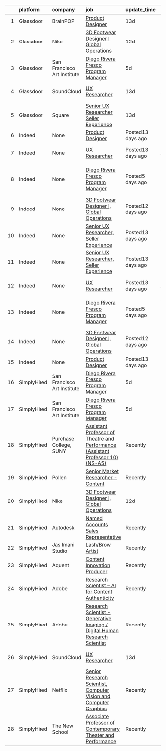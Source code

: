 

|    | platform    | company                     | job                                                                                                                                                                                                                                                                                                                                                                                                                                                                                                                                                                                                                                                                                                                                                                                                                                                                          | update_time       | location                                    |
|---:|:------------|:----------------------------|:-----------------------------------------------------------------------------------------------------------------------------------------------------------------------------------------------------------------------------------------------------------------------------------------------------------------------------------------------------------------------------------------------------------------------------------------------------------------------------------------------------------------------------------------------------------------------------------------------------------------------------------------------------------------------------------------------------------------------------------------------------------------------------------------------------------------------------------------------------------------------------|:------------------|:--------------------------------------------|
|  1 | Glassdoor   | BrainPOP                    | [Product Designer](https://www.glassdoor.com/partner/jobListing.htm?pos=105&ao=1136043&s=58&guid=0000017e02ac2d3297cf7e2805016da9&src=GD_JOB_AD&t=SR&vt=w&ea=1&cs=1_84932505&cb=1640722345473&jobListingId=1007508225150&jrtk=3-0-1fo1aobb0u2sg801-1fo1aobbeu4vp800-357a104ce8018172-)                                                                                                                                                                                                                                                                                                                                                                                                                                                                                                                                                                                       | 13d               | Remote                                      |
|  2 | Glassdoor   | Nike                        | [3D Footwear Designer I  Global Operations](https://www.glassdoor.com/partner/jobListing.htm?pos=102&ao=1136043&s=58&guid=0000017e02ac2d3297cf7e2805016da9&src=GD_JOB_AD&t=SR&vt=w&cs=1_ea7ab5eb&cb=1640722345472&jobListingId=1007511014061&jrtk=3-0-1fo1aobb0u2sg801-1fo1aobbeu4vp800-53fefcde927d3d49-)                                                                                                                                                                                                                                                                                                                                                                                                                                                                                                                                                                   | 12d               | Beaverton, OR                               |
|  3 | Glassdoor   | San Francisco Art Institute | [Diego Rivera Fresco Program Manager](https://www.glassdoor.com/partner/jobListing.htm?pos=101&ao=1110586&s=58&guid=0000017e02ac2d3297cf7e2805016da9&src=GD_JOB_AD&t=SR&vt=w&ea=1&cs=1_aa79ea5e&cb=1640722345473&jobListingId=1007524141105&cpc=9908D8D4413DBB8A&jrtk=3-0-1fo1aobb0u2sg801-1fo1aobbeu4vp800-2a6df1dfa11d30d6--6NYlbfkN0ATuzukLZvOA7Cxi5gGVTPK8s05ijijAIGQnHXs5Od0XyxwTL5N3v8N5rEzBUODqZiH748ZbPKQJcKus3kZb059aYT78es3MZwfjZX1U739F_YxMgw7Ht_IJCIbX7EDQhTEs_ZvdSytoDVq5O0ZhfCJqT1vol6BfVuH0QZKtr4DU5BzgP-3PIRI_FbVJgnu8OVccZCtBv44qmffOVgLL9cAraUD1oXupNKqvyzyAjlSGGpIc1aBJoRC16tryIgziv38QzUJQBGiR6jhDJHKxE7oOMbBBGhAppdVLAIY0KAkaG1ANSObq0WTqX18z1mrsuYV0oWFKV7XGR5CgAPEVWNmGHdNUzP8FfXGM7W7IKa5B7Pq3SvTPaxiBk2YbHfTCfwcK4M77DV6vRPTb3MwFlZ9PnCeL2NWncMKkh7tylR5Z2R-gyp2kME7-bZ2NOL2gDcDVQXlO_8rDfosfd3TMCDoCqZ-G9IV9GKtvoNUAYp6tvmNwSv6xitNXScmkRITsos%3D) | 5d                | San Francisco, CA                           |
|  4 | Glassdoor   | SoundCloud                  | [UX Researcher](https://www.glassdoor.com/partner/jobListing.htm?pos=103&ao=1136043&s=58&guid=0000017e02ac2d3297cf7e2805016da9&src=GD_JOB_AD&t=SR&vt=w&ea=1&cs=1_2cda1909&cb=1640722345473&jobListingId=1007508355188&jrtk=3-0-1fo1aobb0u2sg801-1fo1aobbeu4vp800-6abeef2f0215c703-)                                                                                                                                                                                                                                                                                                                                                                                                                                                                                                                                                                                          | 13d               | Los Angeles, CA                             |
|  5 | Glassdoor   | Square                      | [Senior UX Researcher  Seller Experience](https://www.glassdoor.com/partner/jobListing.htm?pos=104&ao=1136043&s=58&guid=0000017e02ac2d3297cf7e2805016da9&src=GD_JOB_AD&t=SR&vt=w&cs=1_ca2d6c94&cb=1640722345473&jobListingId=1007508876615&jrtk=3-0-1fo1aobb0u2sg801-1fo1aobbeu4vp800-253f7453b630a75e-)                                                                                                                                                                                                                                                                                                                                                                                                                                                                                                                                                                     | 13d               | San Francisco, CA                           |
|  6 | Indeed      | None                        | [Product Designer](https://www.indeed.com/rc/clk?jk=357a104ce8018172&fccid=4a43d8ac8cc27464&vjs=3)                                                                                                                                                                                                                                                                                                                                                                                                                                                                                                                                                                                                                                                                                                                                                                           | Posted13 days ago | Remote                                      |
|  7 | Indeed      | None                        | [UX Researcher](https://www.indeed.com/company/SoundCloud/jobs/Ux-Researcher-6abeef2f0215c703?fccid=af61bf95b89c7cb2&vjs=3)                                                                                                                                                                                                                                                                                                                                                                                                                                                                                                                                                                                                                                                                                                                                                  | Posted13 days ago | Los Angeles, CA                             |
|  8 | Indeed      | None                        | [Diego Rivera Fresco Program Manager](https://www.indeed.com/company/San-Francisco-Art-Institute/jobs/Diego-Rivera-Fresco-Program-Manager-2a6df1dfa11d30d6?fccid=ac6cf8a90c1cda84&vjs=3)                                                                                                                                                                                                                                                                                                                                                                                                                                                                                                                                                                                                                                                                                     | Posted5 days ago  | San Francisco, CA 94133 (Russian Hill area) |
|  9 | Indeed      | None                        | [3D Footwear Designer I, Global Operations](https://www.indeed.com/rc/clk?jk=53fefcde927d3d49&fccid=2c62e4de04b8f952&vjs=3)                                                                                                                                                                                                                                                                                                                                                                                                                                                                                                                                                                                                                                                                                                                                                  | Posted12 days ago | Beaverton, OR                               |
| 10 | Indeed      | None                        | [Senior UX Researcher, Seller Experience](https://www.indeed.com/rc/clk?jk=253f7453b630a75e&fccid=08bfce1064449178&vjs=3)                                                                                                                                                                                                                                                                                                                                                                                                                                                                                                                                                                                                                                                                                                                                                    | Posted13 days ago | San Francisco, CA                           |
| 11 | Indeed      | None                        | [Senior UX Researcher, Seller Experience](https://www.indeed.com/rc/clk?jk=253f7453b630a75e&fccid=08bfce1064449178&vjs=3)                                                                                                                                                                                                                                                                                                                                                                                                                                                                                                                                                                                                                                                                                                                                                    | Posted13 days ago | San Francisco, CA                           |
| 12 | Indeed      | None                        | [UX Researcher](https://www.indeed.com/company/SoundCloud/jobs/Ux-Researcher-6abeef2f0215c703?fccid=af61bf95b89c7cb2&vjs=3)                                                                                                                                                                                                                                                                                                                                                                                                                                                                                                                                                                                                                                                                                                                                                  | Posted13 days ago | Los Angeles, CA                             |
| 13 | Indeed      | None                        | [Diego Rivera Fresco Program Manager](https://www.indeed.com/company/San-Francisco-Art-Institute/jobs/Diego-Rivera-Fresco-Program-Manager-2a6df1dfa11d30d6?fccid=ac6cf8a90c1cda84&vjs=3)                                                                                                                                                                                                                                                                                                                                                                                                                                                                                                                                                                                                                                                                                     | Posted5 days ago  | San Francisco, CA 94133 (Russian Hill area) |
| 14 | Indeed      | None                        | [3D Footwear Designer I, Global Operations](https://www.indeed.com/rc/clk?jk=53fefcde927d3d49&fccid=2c62e4de04b8f952&vjs=3)                                                                                                                                                                                                                                                                                                                                                                                                                                                                                                                                                                                                                                                                                                                                                  | Posted12 days ago | Beaverton, OR                               |
| 15 | Indeed      | None                        | [Product Designer](https://www.indeed.com/rc/clk?jk=357a104ce8018172&fccid=4a43d8ac8cc27464&vjs=3)                                                                                                                                                                                                                                                                                                                                                                                                                                                                                                                                                                                                                                                                                                                                                                           | Posted13 days ago | Remote                                      |
| 16 | SimplyHired | San Francisco Art Institute | [Diego Rivera Fresco Program Manager](https://www.simplyhired.com/job/ZEz5Ar479KYbyXEIITAMVX6coUqxGbU43S5q5rdVD6mOK71p8N0diA?q=generative+artist)                                                                                                                                                                                                                                                                                                                                                                                                                                                                                                                                                                                                                                                                                                                            | 5d                | San Francisco, CA                           |
| 17 | SimplyHired | San Francisco Art Institute | [Diego Rivera Fresco Program Manager](https://www.simplyhired.com/job/FRXFs2rMZkxIsnt0tA2mF19L4i9eRVIdyDsGVvnfcDbvY68dUkdgyg?q=generative+artist)                                                                                                                                                                                                                                                                                                                                                                                                                                                                                                                                                                                                                                                                                                                            | 5d                | San Francisco, CA                           |
| 18 | SimplyHired | Purchase College, SUNY      | [Assistant Professor of Theatre and Performance (Assistant Professor 10) (NS-A5)](https://www.simplyhired.com/job/JCHxIghvkt0bMAq4cuA76o79MMQhZSXgAhWyZ_krhZeNrPC2jjiayQ?q=generative+artist)                                                                                                                                                                                                                                                                                                                                                                                                                                                                                                                                                                                                                                                                                | Recently          | Purchase, NY                                |
| 19 | SimplyHired | Pollen                      | [Senior Market Researcher - Content](https://www.simplyhired.com/job/5VNAxY0k7_fXd5OLjBa4nn7FcYcpKrgYGnOx7ZKJ7FI6zOgvqNUnoA?q=generative+artist)                                                                                                                                                                                                                                                                                                                                                                                                                                                                                                                                                                                                                                                                                                                             | Recently          | California                                  |
| 20 | SimplyHired | Nike                        | [3D Footwear Designer I, Global Operations](https://www.simplyhired.com/job/QrZdZEv0BBa7GNDWYZaA7u-OIPudijDGelsVj-U1lHRH5TRsK1vF5w?q=generative+artist)                                                                                                                                                                                                                                                                                                                                                                                                                                                                                                                                                                                                                                                                                                                      | 12d               | Beaverton, OR                               |
| 21 | SimplyHired | Autodesk                    | [Named Accounts Sales Representative](https://www.simplyhired.com/job/UW__FWlvtU5a1Cw20vWXGeohuGuKa-RvpHaldfuuYRF_4xmD7J2dcw?q=generative+artist)                                                                                                                                                                                                                                                                                                                                                                                                                                                                                                                                                                                                                                                                                                                            | Recently          | Texas                                       |
| 22 | SimplyHired | Jas Imani Studio            | [Lash/Brow Artist](https://www.simplyhired.com/job/vgXa2c39Er20Glrz6Vx9gXYTD3kC1GoLI83vjIZZ4BIJCY3J_nAbwA?q=generative+artist)                                                                                                                                                                                                                                                                                                                                                                                                                                                                                                                                                                                                                                                                                                                                               | Recently          | New York, NY                                |
| 23 | SimplyHired | Aquent                      | [Content Innovation Producer](https://www.simplyhired.com/job/CCsUUKtAX_X_9SUdnH8ncfYAICwkkTTWCvAIvA8ytm29Ht4OLSdFdA?q=generative+artist)                                                                                                                                                                                                                                                                                                                                                                                                                                                                                                                                                                                                                                                                                                                                    | Recently          | Culver City, CA                             |
| 24 | SimplyHired | Adobe                       | [Research Scientist – AI for Content Authenticity](https://www.simplyhired.com/job/PVrvvmYD5BxfEapf1kF5s60lNOV-gpnVgTExvxDnkBf3t0boKYROeg?q=generative+artist)                                                                                                                                                                                                                                                                                                                                                                                                                                                                                                                                                                                                                                                                                                               | Recently          | San Jose, CA                                |
| 25 | SimplyHired | Adobe                       | [Research Scientist -Generative Imaging / Digital Human Research Scientist](https://www.simplyhired.com/job/K9dVYd4hVR4R_aIzORf_Fv24zmpe0OjAmOEdIxIOT9VP3iOf8G2nTA?q=generative+artist)                                                                                                                                                                                                                                                                                                                                                                                                                                                                                                                                                                                                                                                                                      | Recently          | San Jose, CA                                |
| 26 | SimplyHired | SoundCloud                  | [UX Researcher](https://www.simplyhired.com/job/DqZjxGPIEEHWLD-6gDSWu4Ty-qIc8-mWiANI58NQRaPe3gId8nmrsw?q=generative+artist)                                                                                                                                                                                                                                                                                                                                                                                                                                                                                                                                                                                                                                                                                                                                                  | 13d               | Los Angeles, CA                             |
| 27 | SimplyHired | Netflix                     | [Senior Research Scientist, Computer Vision and Computer Graphics](https://www.simplyhired.com/job/SOH2qlhiYwX9x3VcJbEU8sREckNw3eA4jZBEQKrUJjxtE6YsWAQF-A?q=generative+artist)                                                                                                                                                                                                                                                                                                                                                                                                                                                                                                                                                                                                                                                                                               | Recently          | Los Gatos, CA                               |
| 28 | SimplyHired | The New School              | [Associate Professor of Contemporary Theater and Performance](https://www.simplyhired.com/job/lmgeZGD9x9XUNcrpBZkeujCIb5j5-smKyZl2B-n-08TgIYV-02M4SA?q=generative+artist)                                                                                                                                                                                                                                                                                                                                                                                                                                                                                                                                                                                                                                                                                                    | Recently          | New York, NY                                |